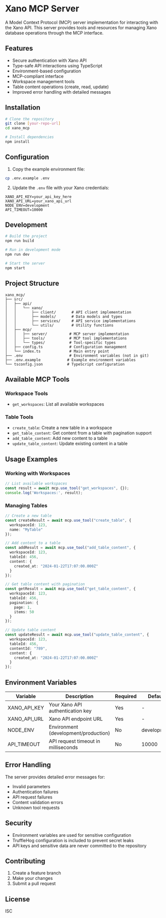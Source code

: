 # Xano MCP Server

A Model Context Protocol (MCP) server implementation for interacting with the Xano API. This server provides tools and resources for managing Xano database operations through the MCP interface.

## Features

- Secure authentication with Xano API
- Type-safe API interactions using TypeScript
- Environment-based configuration
- MCP-compliant interface
- Workspace management tools
- Table content operations (create, read, update)
- Improved error handling with detailed messages

## Installation

```bash
# Clone the repository
git clone [your-repo-url]
cd xano_mcp

# Install dependencies
npm install
```

## Configuration

1. Copy the example environment file:
```bash
cp .env.example .env
```

2. Update the `.env` file with your Xano credentials:
```env
XANO_API_KEY=your_api_key_here
XANO_API_URL=your_xano_api_url
NODE_ENV=development
API_TIMEOUT=10000
```

## Development

```bash
# Build the project
npm run build

# Run in development mode
npm run dev

# Start the server
npm start
```

## Project Structure

```
xano_mcp/
├── src/
│   ├── api/
│   │   └── xano/
│   │       ├── client/       # API client implementation
│   │       ├── models/       # Data models and types
│   │       ├── services/     # API service implementations
│   │       └── utils/        # Utility functions
│   ├── mcp/
│   │   ├── server/          # MCP server implementation
│   │   ├── tools/           # MCP tool implementations
│   │   └── types/           # Tool-specific types
│   ├── config.ts            # Configuration management
│   └── index.ts             # Main entry point
├── .env                     # Environment variables (not in git)
├── .env.example            # Example environment variables
└── tsconfig.json           # TypeScript configuration
```

## Available MCP Tools

### Workspace Tools
- `get_workspaces`: List all available workspaces

### Table Tools
- `create_table`: Create a new table in a workspace
- `get_table_content`: Get content from a table with pagination support
- `add_table_content`: Add new content to a table
- `update_table_content`: Update existing content in a table

## Usage Examples

### Working with Workspaces
```typescript
// List available workspaces
const result = await mcp.use_tool("get_workspaces", {});
console.log('Workspaces:', result);
```

### Managing Tables
```typescript
// Create a new table
const createResult = await mcp.use_tool("create_table", {
  workspaceId: 123,
  name: "MyTable"
});

// Add content to a table
const addResult = await mcp.use_tool("add_table_content", {
  workspaceId: 123,
  tableId: 456,
  content: {
    created_at: "2024-01-22T17:07:00.000Z"
  }
});

// Get table content with pagination
const getResult = await mcp.use_tool("get_table_content", {
  workspaceId: 123,
  tableId: 456,
  pagination: {
    page: 1,
    items: 50
  }
});

// Update table content
const updateResult = await mcp.use_tool("update_table_content", {
  workspaceId: 123,
  tableId: 456,
  contentId: "789",
  content: {
    created_at: "2024-01-22T17:07:00.000Z"
  }
});
```

## Environment Variables

| Variable | Description | Required | Default |
|----------|-------------|----------|---------|
| XANO_API_KEY | Your Xano API authentication key | Yes | - |
| XANO_API_URL | Xano API endpoint URL | Yes | - |
| NODE_ENV | Environment (development/production) | No | development |
| API_TIMEOUT | API request timeout in milliseconds | No | 10000 |

## Error Handling

The server provides detailed error messages for:
- Invalid parameters
- Authentication failures
- API request failures
- Content validation errors
- Unknown tool requests

## Security

- Environment variables are used for sensitive configuration
- TruffleHog configuration is included to prevent secret leaks
- API keys and sensitive data are never committed to the repository

## Contributing

1. Create a feature branch
2. Make your changes
3. Submit a pull request

## License

ISC
